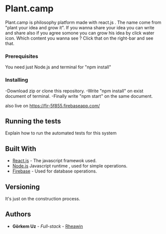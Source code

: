 # Plant.camp

Plant.camp is philosophy platform made with react.js . The name come from "plant your idea and grow it". If you wanna share your idea you can write and share also if you agree somone you can grow his idea by click water icon. Which content you wanna see ? Click that on the right-bar and see that.

### Prerequisites

You need just Node.js and terminal for "npm install"


### Installing

-Download zip or clone this repository.
-Write "npm install" on exist document of terminal. 
-Finally write "npm start" on the same document.

also live on https://fir-5f855.firebaseapp.com/


## Running the tests

Explain how to run the automated tests for this system

## Built With

* [React.js](https://github.com/facebook/react) - The javascript framewok used.
* [Node.js](https://github.com/nodejs/node) Javascript runtime , used for simple operations.
* [Firebase](https://firebase.google.com/docs/) - Used for database operations.

## Versioning

It's just on the construction process.

## Authors

* **Görkem Uz** - *Full-stack* - [Rheawin](https://github.com/Rheawin)

